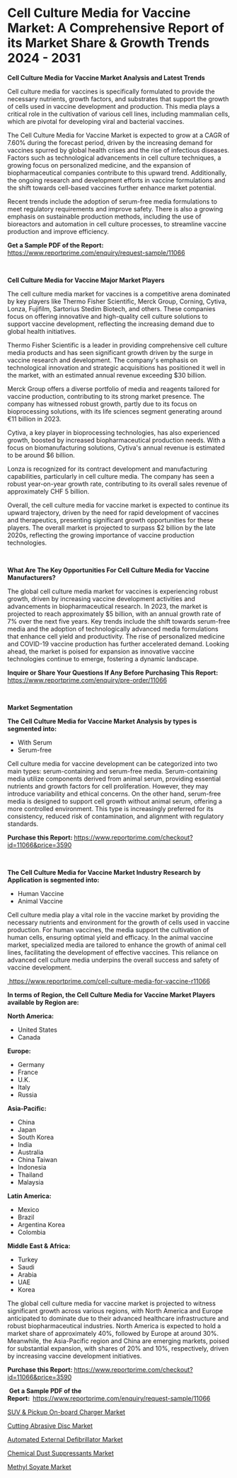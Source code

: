 <p><h1>Cell Culture Media for Vaccine Market: A Comprehensive Report of its Market Share & Growth Trends 2024 - 2031</h1></p><p><strong>Cell Culture Media for Vaccine Market Analysis and Latest Trends</strong></p>
<p><p>Cell culture media for vaccines is specifically formulated to provide the necessary nutrients, growth factors, and substrates that support the growth of cells used in vaccine development and production. This media plays a critical role in the cultivation of various cell lines, including mammalian cells, which are pivotal for developing viral and bacterial vaccines.</p><p>The Cell Culture Media for Vaccine Market is expected to grow at a CAGR of 7.60% during the forecast period, driven by the increasing demand for vaccines spurred by global health crises and the rise of infectious diseases. Factors such as technological advancements in cell culture techniques, a growing focus on personalized medicine, and the expansion of biopharmaceutical companies contribute to this upward trend. Additionally, the ongoing research and development efforts in vaccine formulations and the shift towards cell-based vaccines further enhance market potential.</p><p>Recent trends include the adoption of serum-free media formulations to meet regulatory requirements and improve safety. There is also a growing emphasis on sustainable production methods, including the use of bioreactors and automation in cell culture processes, to streamline vaccine production and improve efficiency.</p></p>
<p><strong>Get a Sample PDF of the Report:&nbsp;</strong> <a href="https://www.reportprime.com/enquiry/request-sample/11066">https://www.reportprime.com/enquiry/request-sample/11066</a></p>
<p>&nbsp;</p>
<p><strong>Cell Culture Media for Vaccine Major Market Players</strong></p>
<p><p>The cell culture media market for vaccines is a competitive arena dominated by key players like Thermo Fisher Scientific, Merck Group, Corning, Cytiva, Lonza, Fujifilm, Sartorius Stedim Biotech, and others. These companies focus on offering innovative and high-quality cell culture solutions to support vaccine development, reflecting the increasing demand due to global health initiatives.</p><p>Thermo Fisher Scientific is a leader in providing comprehensive cell culture media products and has seen significant growth driven by the surge in vaccine research and development. The company's emphasis on technological innovation and strategic acquisitions has positioned it well in the market, with an estimated annual revenue exceeding $30 billion.</p><p>Merck Group offers a diverse portfolio of media and reagents tailored for vaccine production, contributing to its strong market presence. The company has witnessed robust growth, partly due to its focus on bioprocessing solutions, with its life sciences segment generating around €11 billion in 2023.</p><p>Cytiva, a key player in bioprocessing technologies, has also experienced growth, boosted by increased biopharmaceutical production needs. With a focus on biomanufacturing solutions, Cytiva's annual revenue is estimated to be around $6 billion.</p><p>Lonza is recognized for its contract development and manufacturing capabilities, particularly in cell culture media. The company has seen a robust year-on-year growth rate, contributing to its overall sales revenue of approximately CHF 5 billion.</p><p>Overall, the cell culture media for vaccine market is expected to continue its upward trajectory, driven by the need for rapid development of vaccines and therapeutics, presenting significant growth opportunities for these players. The overall market is projected to surpass $2 billion by the late 2020s, reflecting the growing importance of vaccine production technologies.</p></p>
<p>&nbsp;</p>
<p><strong>What Are The Key Opportunities For Cell Culture Media for Vaccine Manufacturers?</strong></p>
<p><p>The global cell culture media market for vaccines is experiencing robust growth, driven by increasing vaccine development activities and advancements in biopharmaceutical research. In 2023, the market is projected to reach approximately $5 billion, with an annual growth rate of 7% over the next five years. Key trends include the shift towards serum-free media and the adoption of technologically advanced media formulations that enhance cell yield and productivity. The rise of personalized medicine and COVID-19 vaccine production has further accelerated demand. Looking ahead, the market is poised for expansion as innovative vaccine technologies continue to emerge, fostering a dynamic landscape.</p></p>
<p><strong>Inquire or Share Your Questions If Any Before Purchasing This Report:</strong> <a href="https://www.reportprime.com/enquiry/pre-order/11066">https://www.reportprime.com/enquiry/pre-order/11066</a></p>
<p>&nbsp;</p>
<p><strong>Market Segmentation</strong></p>
<p><strong>The Cell Culture Media for Vaccine Market Analysis by types is segmented into:</strong></p>
<p><ul><li>With Serum</li><li>Serum-free</li></ul></p>
<p><p>Cell culture media for vaccine development can be categorized into two main types: serum-containing and serum-free media. Serum-containing media utilize components derived from animal serum, providing essential nutrients and growth factors for cell proliferation. However, they may introduce variability and ethical concerns. On the other hand, serum-free media is designed to support cell growth without animal serum, offering a more controlled environment. This type is increasingly preferred for its consistency, reduced risk of contamination, and alignment with regulatory standards.</p></p>
<p><strong>Purchase this Report:&nbsp;</strong><a href="https://www.reportprime.com/checkout?id=11066&price=3590">https://www.reportprime.com/checkout?id=11066&price=3590</a></p>
<p>&nbsp;</p>
<p><strong>The Cell Culture Media for Vaccine Market Industry Research by Application is segmented into:</strong></p>
<p><ul><li>Human Vaccine</li><li>Animal Vaccine</li></ul></p>
<p><p>Cell culture media play a vital role in the vaccine market by providing the necessary nutrients and environment for the growth of cells used in vaccine production. For human vaccines, the media support the cultivation of human cells, ensuring optimal yield and efficacy. In the animal vaccine market, specialized media are tailored to enhance the growth of animal cell lines, facilitating the development of effective vaccines. This reliance on advanced cell culture media underpins the overall success and safety of vaccine development.</p></p>
<p><a href="https://www.reportprime.com/cell-culture-media-for-vaccine-r11066">&nbsp;https://www.reportprime.com/cell-culture-media-for-vaccine-r11066</a></p>
<p><strong>In terms of Region, the Cell Culture Media for Vaccine Market Players available by Region are:</strong></p>
<p>
    <p> <strong> North America: </strong>
        <ul>
            <li>United States</li>
            <li>Canada</li>
        </ul>
        </p> 
    <p> <strong> Europe: </strong>
        <ul>
            <li>Germany</li>
            <li>France</li>
            <li>U.K.</li>
            <li>Italy</li>
            <li>Russia</li>
        </ul>
        </p> 
    <p> <strong> Asia-Pacific: </strong>
        <ul>
            <li>China</li>
            <li>Japan</li>
            <li>South Korea</li>
            <li>India</li>
            <li>Australia</li>
            <li>China Taiwan</li>
            <li>Indonesia</li>
            <li>Thailand</li>
            <li>Malaysia</li>
        </ul>
        </p> 
    <p> <strong> Latin America: </strong>
        <ul>
            <li>Mexico</li>
            <li>Brazil</li>
            <li>Argentina Korea</li>
            <li>Colombia</li>
        </ul>
        </p> 
    <p> <strong> Middle East & Africa: </strong>
        <ul>
            <li>Turkey</li>
            <li>Saudi</li>
            <li>Arabia</li>
            <li>UAE</li>
            <li>Korea</li>
        </ul>
    </p>
    </p>
<p><p>The global cell culture media for vaccine market is projected to witness significant growth across various regions, with North America and Europe anticipated to dominate due to their advanced healthcare infrastructure and robust biopharmaceutical industries. North America is expected to hold a market share of approximately 40%, followed by Europe at around 30%. Meanwhile, the Asia-Pacific region and China are emerging markets, poised for substantial expansion, with shares of 20% and 10%, respectively, driven by increasing vaccine development initiatives.</p></p>
<p><strong>Purchase this Report: </strong><a href="https://www.reportprime.com/checkout?id=11066&price=3590">https://www.reportprime.com/checkout?id=11066&price=3590</a></p>
<p>&nbsp;<strong>Get a Sample PDF of the Report:&nbsp;&nbsp;</strong><a href="https://www.reportprime.com/enquiry/request-sample/11066">https://www.reportprime.com/enquiry/request-sample/11066</a></p>
<p><strong></strong></p>
<p><p><a href="https://issuu.com/reportprime-2/docs/suv-pickup-on-board-charger-market-_20dfb695a1c3bf">SUV & Pickup On-board Charger Market</a></p><p><a href="https://medium.com/@amandaexton567/cutting-abrasive-disc-industry-forecast-market-shifts-and-strategic-imperatives-2024-2031-817264880a84">Cutting Abrasive Disc Market</a></p><p><a href="https://github.com/RoccoManning/Market-Research-Report-List-6/blob/main/automated-external-defibrillator-market.md">Automated External Defibrillator Market</a></p><p><a href="https://www.linkedin.com/pulse/global-chemical-dust-suppressants-market-size-expected-reach-bczdc?trackingId=GS%2FNPbGEQYOoarql5UDBFg%3D%3D">Chemical Dust Suppressants Market</a></p><p><a href="https://www.linkedin.com/pulse/methyl-soyate-market-report-product-type-edibleindustrial-use-hnrvf?trackingId=AuQKkF0iSvef7JljMvNnDw%3D%3D">Methyl Soyate Market</a></p></p>